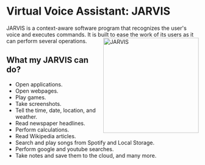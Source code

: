 # Virtual Voice Assistant: JARVIS

<p align="left"> 
 JARVIS is a context-aware software program that recognizes the user's voice and executes commands. It is built to ease the work of its users as it can perform several operations.
<img align="right" alt="JARVIS" src="https://user-images.githubusercontent.com/68695162/120705690-c52beb00-c4d5-11eb-812e-da661499fa2c.png" height="250px" width="250px"/>
</p>


## What my JARVIS can do?
- Open applications.
- Open webpages.
- Play games.
- Take screenshots.
- Tell the time, date, location, and weather.
- Read newspaper headlines.
- Perform calculations.
- Read Wikipedia articles.
- Search and play songs from Spotify and Local Storage.
- Perform google and youtube searches.
- Take notes and save them to the cloud, and many more.

